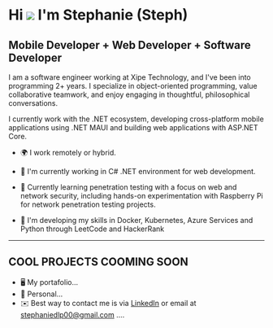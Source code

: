 Hi ![](https://user-images.githubusercontent.com/18350557/176309783-0785949b-9127-417c-8b55-ab5a4333674e.gif) I'm Stephanie (Steph)
============================================================================================================================================

Mobile Developer + Web Developer + Software Developer
----------------------------


I am a software engineer working at Xipe Technology, and I've been into programming 2+ years. I specialize in object-oriented programming, value collaborative teamwork, and enjoy engaging in thoughtful, philosophical conversations. 

I currently work with the .NET ecosystem, developing cross-platform mobile applications using .NET MAUI and building web applications with ASP.NET Core.


* 🌍  I  work remotely or hybrid.
  
* 🚀  I'm currently working in C# .NET environment for web development.
* 🔐 Currently learning penetration testing with a focus on web and network security, including hands-on experimentation with Raspberry Pi for network penetration testing projects.

* 🧠  I'm developing my skills in Docker, Kubernetes, Azure Services and Python through LeetCode and HackerRank
---------------------------
COOL PROJECTS COOMING SOON
---------------------------
* 🖥️  My portafolio...
* 🚀  Personal...
* ✉️  Best way to contact me is via [LinkedIn](https://www.linkedin.com/in/stephaniedelapuentej/) or email at stephaniedlp00@gmail.com ....
